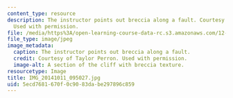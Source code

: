 ```yaml
---
content_type: resource
description: The instructor points out breccia along a fault. Courtesy of Taylor Perron.
  Used with permission.
file: /media/https%3A/open-learning-course-data-rc.s3.amazonaws.com/12-001-introduction-to-geology-fall-2013/5ecd7681670f0c9083dabe297896c859_IMG_20141011_095027.jpg
file_type: image/jpeg
image_metadata:
  caption: The instructor points out breccia along a fault.
  credit: Courtesy of Taylor Perron. Used with permission.
  image-alt: A section of the cliff with breccia texture.
resourcetype: Image
title: IMG_20141011_095027.jpg
uid: 5ecd7681-670f-0c90-83da-be297896c859
---
```

